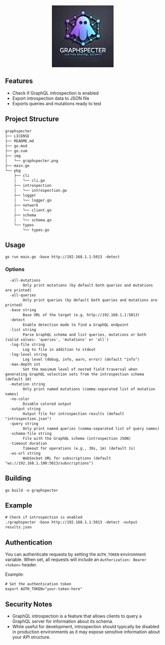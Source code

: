 <p align="center">
   <img alt="GraphSpecter" src="img/graphspecter.png" width="200" height="200"/>
   <p align="center">
   </p>
 </p>

## Features

- Check if GraphQL introspection is enabled
- Export introspection data to JSON file
- Exports queries and mutations ready to test

## Project Structure

```
graphspecter
├── LICENSE
├── README.md
├── go.mod
├── go.sum
├── img
│   └── graphspecter.png
├── main.go
└── pkg
    ├── cli
    │   └── cli.go
    ├── introspection
    │   └── introspection.go
    ├── logger
    │   └── logger.go
    ├── network
    │   └── client.go
    ├── schema
    │   └── schema.go
    └── types
        └── types.go
```

## Usage

```
go run main.go -base http://192.168.1.1:5013 -detect
```

### Options
```
  -all-mutations
    	Only print mutations (by default both queries and mutations are printed)
  -all-queries
    	Only print queries (by default both queries and mutations are printed)
  -base string
    	Base URL of the target (e.g. http://192.168.1.1:5013)
  -detect
    	Enable detection mode to find a GraphQL endpoint
  -list string
    	Parse GraphQL schema and list queries, mutations or both (valid values: 'queries', 'mutations' or 'all')
  -log-file string
    	Log to file in addition to stdout
  -log-level string
    	Log level (debug, info, warn, error) (default "info")
  -max-depth int
    	Set the maximum level of nested field traversal when generating GraphQL selection sets from the introspection schema (default 10)
  -mutation string
    	Only print named mutations (comma-separated list of mutation names)
  -no-color
    	Disable colored output
  -output string
    	Output file for introspection results (default "introspection.json")
  -query string
    	Only print named queries (comma-separated list of query names)
  -schema-file string
    	File with the GraphQL schema (introspection JSON)
  -timeout duration
    	Timeout for operations (e.g., 30s, 1m) (default 1s)
  -ws-url string
    	WebSocket URL for subscriptions (default "ws://192.168.1.100:5013/subscriptions")
```
## Building

```
go build -o graphspecter
```

## Example

```
# Check if introspection is enabled
./graphspecter -base http://192.168.1.1:5013 -detect -output results.json
```

## Authentication

You can authenticate requests by setting the `AUTH_TOKEN` environment variable. When set, all requests will include an `Authorization: Bearer <token>` header.

Example:
```
# Set the authentication token
export AUTH_TOKEN="your-token-here"
```

## Security Notes

- GraphQL introspection is a feature that allows clients to query a GraphQL server for information about its schema.
- While useful for development, introspection should typically be disabled in production environments as it may expose sensitive information about your API structure.
